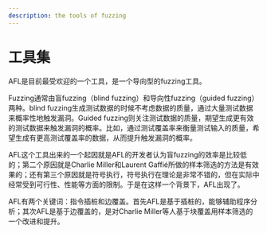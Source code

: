 ```yaml
---
description: the tools of fuzzing
---
```


# 工具集

AFL是目前最受欢迎的一个工具，是一个导向型的fuzzing工具。 

Fuzzing通常由盲fuzzing（blind fuzzing）和导向性fuzzing（guided fuzzing）两种。blind fuzzing生成测试数据的时候不考虑数据的质量，通过大量测试数据来概率性地触发漏洞。Guided fuzzing则关注测试数据的质量，期望生成更有效的测试数据来触发漏洞的概率。比如，通过测试覆盖率来衡量测试输入的质量，希望生成有更高测试覆盖率的数据，从而提升触发漏洞的概率。

AFL这个工具出来的一个起因就是AFL的开发者认为盲fuzzing的效率是比较低的；第二个原因就是Charlie Miller和Laurent Gaffié所做的样本筛选的方法是有效果的；还有第三个原因就是符号执行，符号执行在理论是非常不错的，但在实际中经常受到可行性、性能等方面的限制。于是在这样一个背景下，AFL出现了。

AFL有两个关键词：指令插桩和边覆盖。首先AFL是基于插桩的，能够辅助程序分析；其次AFL是基于边覆盖的，是对Charlie Miller等人基于块覆盖用样本筛选的一个改进和提升。

